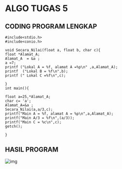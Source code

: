 # ALGO TUGAS 5

## CODING PROGRAM LENGKAP

    #include<stdio.h>
    #include<conio.h>

    void Secara_Nilai(float a, float b, char c){
    float *Alamat_A;
    Alamat_A  = &a ;
    a =7;
    printf ("Lokal A = %f, alamat A =%p\n" ,a,Alamat_A);
    printf  ("Lokal B = %f\n",b);
    printf (" Lokal C =%f\n",c);

    }
    int main(){

    float a=25,*Alamat_A;
    char c= 'a';
    Alamat_A=&a ;
    Secara_Nilai(a,a/3,c);
    printf("Main A = %f, alamat A = %p\n",a,Alamat_A);
    printf("Main A/3 = %f\n",(a/3));
    printf("Main C = %c\n",c);
    getch();

    }



## HASIL PROGRAM
![img](https://github.com/dindapuspitadewi/ALGO-.TUGAS5/blob/master/5.jpg?raw=true)
